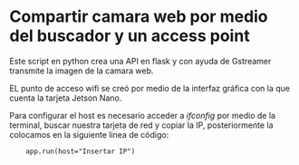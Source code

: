 # Compartir camara web por medio del buscador y un access point

Este script en python crea una API en flask y con ayuda de Gstreamer transmite la imagen de la camara web. 

EL punto de acceso wifi se creó por medio de la interfaz gráfica con la que cuenta la tarjeta Jetson Nano.

Para configurar el host es necesario acceder a *ifconfig* por medio de la terminal, buscar nuestra tarjeta de red y copiar la IP, posteriormente la colocamos en la siguiente linea de código:

        app.run(host="Insertar IP")

